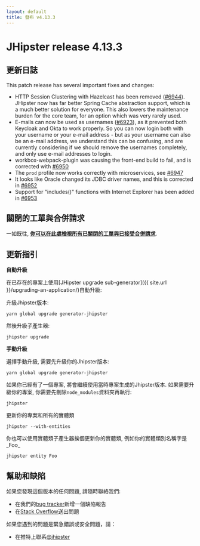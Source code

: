 ```yaml
---
layout: default
title: 發布 v4.13.3
---
```


JHipster release 4.13.3
==================

更新日誌
----------

This patch release has several important fixes and changes:

- HTTP Session Clustering with Hazelcast has been removed ([#6944](https://github.com/jhipster/generator-jhipster/pull/6944)). JHipster now has far better Spring Cache abstraction support, which is a much better solution for everyone. This also lowers the maintenance burden for the core team, for an option which was very rarely used.
- E-mails can now be used as usernames ([#6923](https://github.com/jhipster/generator-jhipster/issues/6923)), as it prevented both Keycloak and Okta to work properly. So you can now login both with your username or your e-mail address - but as your username can also be an e-mail address, we understand this can be confusing, and are currently considering if we should remove the usernames completely, and only use e-mail addresses to login.
- workbox-webpack-plugin was causing the front-end build to fail, and is corrected with [#6950](https://github.com/jhipster/generator-jhipster/pull/6950)
- The `prod` profile now works correctly with microservices, see [#6947](https://github.com/jhipster/generator-jhipster/issues/6947)
- It looks like Oracle changed its JDBC driver names, and this is corrected in [#6952](https://github.com/jhipster/generator-jhipster/issues/6952)
- Support for "includes()" functions with Internet Explorer has been added in [#6953](https://github.com/jhipster/generator-jhipster/issues/6953)

關閉的工單與合併請求
------------
一如既往, __[你可以在此處檢視所有已關閉的工單與已接受合併請求](https://github.com/jhipster/generator-jhipster/issues?q=milestone%3A4.13.3+is%3Aclosed)__.

更新指引
------------

**自動升級**

在已存在的專案上使用[JHipster upgrade sub-generator]({{ site.url }}/upgrading-an-application/)自動升級:

升級Jhipster版本:

```
yarn global upgrade generator-jhipster
```

然後升級子產生器:

```
jhipster upgrade
```

**手動升級**

選擇手動升級, 需要先升級你的Jhipster版本:

```
yarn global upgrade generator-jhipster
```

如果你已經有了一個專案, 將會繼續使用當時專案生成的Jhipster版本.
如果需要升級你的專案, 你需要先刪除`node_modules`資料夾再執行:

```
jhipster
```

更新你的專案和所有的實體類

```
jhipster --with-entities
```

你也可以使用實體類子產生器挨個更新你的實體類, 例如你的實體類別名稱字是_Foo_

```
jhipster entity Foo
```

幫助和缺陷
--------------

如果您發現這個版本的任何問題, 請隨時聯絡我們:

- 在我們的[bug tracker](https://github.com/jhipster/generator-jhipster/issues?state=open)新增一個缺陷報告
- 在[Stack Overflow](http://stackoverflow.com/tags/jhipster/info)送出問題

如果您遇到的問題是緊急錯誤或安全問題，請：

- 在推特上聯系[@jhipster](https://twitter.com/jhipster)
